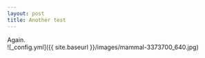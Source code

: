 ```yaml
---
layout: post
title: Another test
---
```


Again.<br/>
![_config.yml]({{ site.baseurl }}/images/mammal-3373700_640.jpg)
